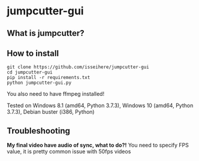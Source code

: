 # jumpcutter-gui
## What is jumpcutter?

## How to install

```
git clone https://github.com/isseihere/jumpcutter-gui
cd jumpcutter-gui
pip install -r requirements.txt
python jumpcutter-gui.py
```
You also need to have ffmpeg installed!

Tested on Windows 8.1 (amd64, Python 3.7.3), Windows 10 (amd64, Python 3.7.3), Debian buster (i386, Python)

## Troubleshooting
**My final video have audio of sync, what to do?!**
You need to specify FPS value, it is pretty common issue with 50fps videos
